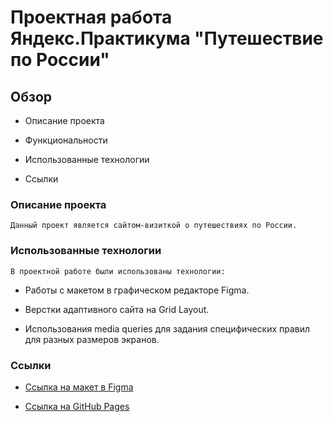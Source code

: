 # Проектная работа Яндекс.Практикума "Путешествие по России"

## Обзор

* Описание проекта

* Функциональности

* Использованные технологии

* Ссылки

### **Описание проекта**

    Данный проект является сайтом-визиткой о путешествиях по России.

### **Использованные технологии**

    В проектной работе были использованы технологии:

* Работы с макетом в графическом редакторе Figma.

* Верстки адаптивного сайта на Grid Layout.

* Использования media queries для задания специфических правил для разных размеров экранов.

### **Ссылки**

* [Ссылка на макет в Figma](https://www.figma.com/file/5S2WSbEFL6awjVWJ0NWL8Q/Sprint-3_-Russia-_-desktop-mobile?node-id=28503%3A0)

* [Ссылка на GitHub Pages](https://beotrix3.github.io/russian-travel/index.html)

